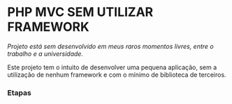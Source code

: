 # PHP MVC SEM UTILIZAR FRAMEWORK

*Projeto está sem desenvolvido em meus raros momentos livres, entre o trabalho e a universidade.*

Este projeto tem o intuito de desenvolver uma pequena aplicação, sem a utilização de nenhum framework e com o mínimo de biblioteca de terceiros.


### Etapas
